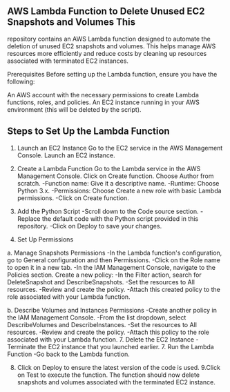 ## AWS Lambda Function to Delete Unused EC2 Snapshots and Volumes This
repository contains an AWS Lambda function designed to automate the
deletion of unused EC2 snapshots and volumes. This helps manage AWS
resources more efficiently and reduce costs by cleaning up resources
associated with terminated EC2 instances.

Prerequisites Before setting up the Lambda function, ensure you have the
following:

An AWS account with the necessary permissions to create Lambda
functions, roles, and policies. An EC2 instance running in your AWS
environment (this will be deleted by the script).

## Steps to Set Up the Lambda Function

 1. Launch an EC2 Instance Go to the EC2 service in the AWS Management
Console. Launch an EC2 instance.

3. Create a Lambda Function Go to the Lambda service in the AWS
Management Console.
Click on Create function.
Choose Author from scratch.
-Function name: Give it a descriptive name.
-Runtime: Choose
Python 3.x.
-Permissions: Choose Create a new role with basic Lambda
permissions.
-Click on Create function.

5. Add the Python Script -Scroll down to the Code source section.
-Replace the default code with the Python script provided in this
repository.
-Click on Deploy to save your changes.

6. Set Up Permissions

a. Manage Snapshots Permissions -In the Lambda function's
configuration, go to General configuration and then Permissions. 
-Click
on the Role name to open it in a new tab. 
-In the IAM Management
Console, navigate to the Policies section. Create a new policy: 
-In the
Filter action, search for DeleteSnapshot and DescribeSnapshots. 
-Set the
resources to All resources. 
-Review and create the policy. 
-Attach this
created policy to the role associated with your Lambda function.

b. Describe Volumes and Instances Permissions 
-Create another policy in
the IAM Management Console. 
-From the list dropdown, select
DescribeVolumes and DescribeInstances. 
-Set the resources to All
resources. 
-Review and create the policy. 
-Attach this policy to the
role associated with your Lambda function. 
7. Delete the EC2 Instance
-Terminate the EC2 instance that you launched earlier. 7. Run the Lambda
Function -Go back to the Lambda function.

8. Click on Deploy to ensure the latest version of the code is used.
9.Click on Test to execute the function. The function should now delete
snapshots and volumes associated with the terminated EC2 instance.
